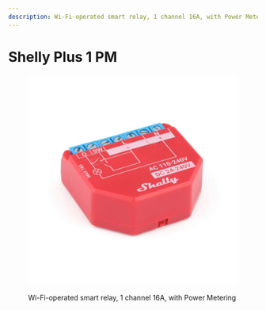 ```yaml
---
description: Wi-Fi-operated smart relay, 1 channel 16A, with Power Metering
---
```


# Shelly Plus 1 PM

<figure><img src="../../../.gitbook/assets/image (62) (1).png" alt=""><figcaption><p>Wi-Fi-operated smart relay, 1 channel 16A, with Power Metering</p></figcaption></figure>
